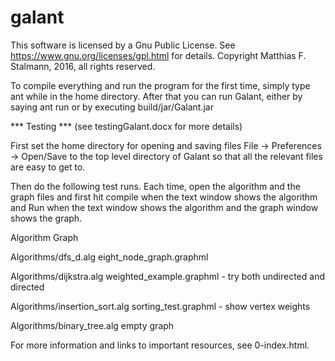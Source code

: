 galant
======

This software is licensed by a Gnu Public License. See
https://www.gnu.org/licenses/gpl.html
for details.
Copyright Matthias F. Stalmann, 2016, all rights reserved.

To compile everything and run the program for the first time, simply type
ant
while in the home directory.
After that you can run Galant, either by saying
ant run
or by executing
build/jar/Galant.jar

*** Testing *** (see testingGalant.docx for more details)

First set the home directory for opening and saving files
      File -> Preferences -> Open/Save
to the top level directory of Galant so that all the relevant files
are easy to get to.

Then do the following test runs. Each time, open the algorithm and the graph
files and first hit compile when the text window shows the algorithm and Run
when the text window shows the algorithm and the graph window shows the
graph.

Algorithm                                     Graph

Algorithms/dfs_d.alg                            eight_node_graph.graphml

Algorithms/dijkstra.alg                         weighted_example.graphml
     - try both undirected and directed

Algorithms/insertion_sort.alg                   sorting_test.graphml
     - show vertex weights

Algorithms/binary_tree.alg                      empty graph

For more information and links to important resources, see 0-index.html.





